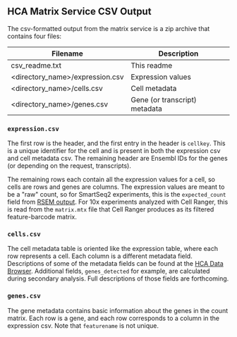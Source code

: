 ## HCA Matrix Service CSV Output

The csv-formatted output from the matrix service is a zip archive that contains four files:

| Filename                         | Description                   |
|--------------------------------- |-------------------------------|
| csv_readme.txt                   | This readme                   |
| <directory_name>/expression.csv  | Expression values             |
| <directory_name>/cells.csv       | Cell metadata                 |
| <directory_name>/genes.csv       | Gene (or transcript) metadata |

### `expression.csv`

The first row is the header, and the first entry in the header is `cellkey`. This is a unique
identifier for the cell and is present in both the expression csv and cell metadata csv. The
remaining header are Ensembl IDs for the genes (or depending on the request, transcripts).

The remaining rows each contain all the expression values for a cell, so cells are rows and
genes are columns. The expression values are meant to be a "raw" count, so for SmartSeq2
experiments, this is the `expected_count` field from
[RSEM output](http://deweylab.biostat.wisc.edu/rsem/rsem-calculate-expression.html#output).
For 10x experiments analyzed with Cell Ranger, this is read from the `matrix.mtx` file that
Cell Ranger produces as its filtered feature-barcode matrix.

### `cells.csv`

The cell metadata table is oriented like the expression table, where each row represents a cell.
Each column is a different metadata field. Descriptions of some of the metadata fields can be
found at the [HCA Data Browser](https://prod.data.humancellatlas.org/metadata).
Additional fields, `genes_detected` for example, are calculated during secondary analysis. Full
descriptions of those fields are forthcoming.

### `genes.csv`
The gene metadata contains basic information about the genes in the count matrix. Each row is a
gene, and each row corresponds to a column in the expression csv. Note that `featurename` is not
unique. 
